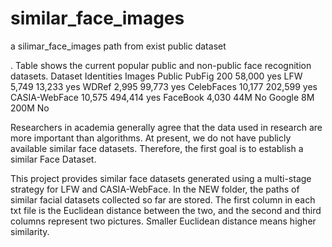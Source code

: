 # similar_face_images
a silimar_face_images path from exist public dataset

. Table shows the current popular public and non-public face recognition datasets.
Dataset         Identities          Images         Public
PubFig            200               58,000           yes
LFW              5,749             13,233            yes
WDRef            2,995             99,773            yes
CelebFaces       10,177            202,599           yes
CASIA-WebFace    10,575            494,414           yes
FaceBook          4,030              44M              No
Google            8M                 200M             No

Researchers in academia generally agree that the data used in research are more important than algorithms. 
At present, we do not have publicly available similar face datasets. 
Therefore, the first goal is to establish a similar Face Dataset.

This project provides similar face datasets generated using a multi-stage strategy for LFW and CASIA-WebFace.
In the NEW folder, the paths of similar facial datasets collected so far are stored. 
The first column in each txt file is the Euclidean distance between the two, and the second and third columns represent two pictures. 
Smaller Euclidean distance means higher similarity.
